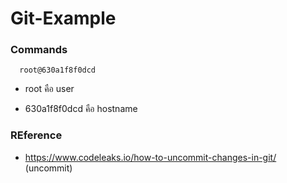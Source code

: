 # Git-Example

### Commands

      root@630a1f8f0dcd 
   
- root คือ user 

- 630a1f8f0dcd คือ hostname
   

### REference

- https://www.codeleaks.io/how-to-uncommit-changes-in-git/ (uncommit)



